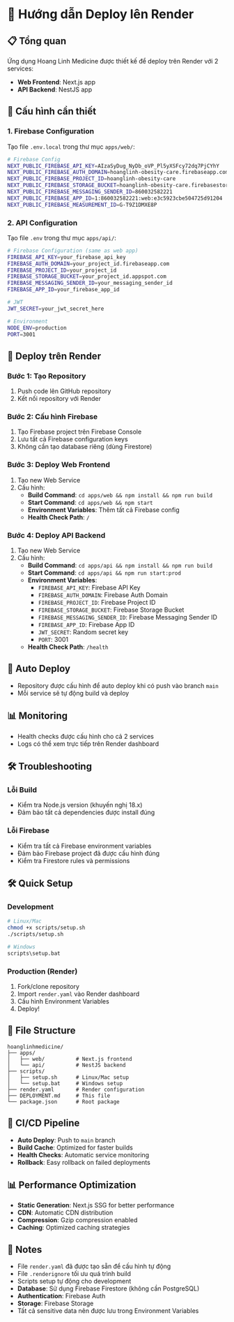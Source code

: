 # 🚀 Hướng dẫn Deploy lên Render

## 📋 Tổng quan
Ứng dụng Hoang Linh Medicine được thiết kế để deploy trên Render với 2 services:
- **Web Frontend**: Next.js app
- **API Backend**: NestJS app

## 🔧 Cấu hình cần thiết

### 1. Firebase Configuration
Tạo file `.env.local` trong thư mục `apps/web/`:

```bash
# Firebase Config
NEXT_PUBLIC_FIREBASE_API_KEY=AIzaSyDug_NyDb_oVP_Pl5yXSFcy72dq7PjCYhY
NEXT_PUBLIC_FIREBASE_AUTH_DOMAIN=hoanglinh-obesity-care.firebaseapp.com
NEXT_PUBLIC_FIREBASE_PROJECT_ID=hoanglinh-obesity-care
NEXT_PUBLIC_FIREBASE_STORAGE_BUCKET=hoanglinh-obesity-care.firebasestorage.app
NEXT_PUBLIC_FIREBASE_MESSAGING_SENDER_ID=860032582221
NEXT_PUBLIC_FIREBASE_APP_ID=1:860032582221:web:e3c5923cbe504725d91204
NEXT_PUBLIC_FIREBASE_MEASUREMENT_ID=G-T9Z1DMXE8P
```

### 2. API Configuration
Tạo file `.env` trong thư mục `apps/api/`:

```bash
# Firebase Configuration (same as web app)
FIREBASE_API_KEY=your_firebase_api_key
FIREBASE_AUTH_DOMAIN=your_project_id.firebaseapp.com
FIREBASE_PROJECT_ID=your_project_id
FIREBASE_STORAGE_BUCKET=your_project_id.appspot.com
FIREBASE_MESSAGING_SENDER_ID=your_messaging_sender_id
FIREBASE_APP_ID=your_firebase_app_id

# JWT
JWT_SECRET=your_jwt_secret_here

# Environment
NODE_ENV=production
PORT=3001
```

## 🚀 Deploy trên Render

### Bước 1: Tạo Repository
1. Push code lên GitHub repository
2. Kết nối repository với Render

### Bước 2: Cấu hình Firebase
1. Tạo Firebase project trên Firebase Console
2. Lưu tất cả Firebase configuration keys
3. Không cần tạo database riêng (dùng Firestore)

### Bước 3: Deploy Web Frontend
1. Tạo new Web Service
2. Cấu hình:
   - **Build Command**: `cd apps/web && npm install && npm run build`
   - **Start Command**: `cd apps/web && npm start`
   - **Environment Variables**: Thêm tất cả Firebase config
   - **Health Check Path**: `/`

### Bước 4: Deploy API Backend
1. Tạo new Web Service
2. Cấu hình:
   - **Build Command**: `cd apps/api && npm install && npm run build`
   - **Start Command**: `cd apps/api && npm run start:prod`
   - **Environment Variables**: 
     - `FIREBASE_API_KEY`: Firebase API Key
     - `FIREBASE_AUTH_DOMAIN`: Firebase Auth Domain
     - `FIREBASE_PROJECT_ID`: Firebase Project ID
     - `FIREBASE_STORAGE_BUCKET`: Firebase Storage Bucket
     - `FIREBASE_MESSAGING_SENDER_ID`: Firebase Messaging Sender ID
     - `FIREBASE_APP_ID`: Firebase App ID
     - `JWT_SECRET`: Random secret key
     - `PORT`: 3001
   - **Health Check Path**: `/health`

## 🔄 Auto Deploy
- Repository được cấu hình để auto deploy khi có push vào branch `main`
- Mỗi service sẽ tự động build và deploy

## 📊 Monitoring
- Health checks được cấu hình cho cả 2 services
- Logs có thể xem trực tiếp trên Render dashboard

## 🛠️ Troubleshooting

### Lỗi Build
- Kiểm tra Node.js version (khuyến nghị 18.x)
- Đảm bảo tất cả dependencies được install đúng

### Lỗi Firebase
- Kiểm tra tất cả Firebase environment variables
- Đảm bảo Firebase project đã được cấu hình đúng
- Kiểm tra Firestore rules và permissions

## 🛠️ Quick Setup

### Development
```bash
# Linux/Mac
chmod +x scripts/setup.sh
./scripts/setup.sh

# Windows
scripts\setup.bat
```

### Production (Render)
1. Fork/clone repository
2. Import `render.yaml` vào Render dashboard
3. Cấu hình Environment Variables
4. Deploy!

## 📁 File Structure
```
hoanglinhmedicine/
├── apps/
│   ├── web/          # Next.js frontend
│   └── api/          # NestJS backend
├── scripts/
│   ├── setup.sh      # Linux/Mac setup
│   └── setup.bat     # Windows setup
├── render.yaml       # Render configuration
├── DEPLOYMENT.md     # This file
└── package.json      # Root package
```

## 🔄 CI/CD Pipeline
- **Auto Deploy**: Push to `main` branch
- **Build Cache**: Optimized for faster builds
- **Health Checks**: Automatic service monitoring
- **Rollback**: Easy rollback on failed deployments

## 📊 Performance Optimization
- **Static Generation**: Next.js SSG for better performance
- **CDN**: Automatic CDN distribution
- **Compression**: Gzip compression enabled
- **Caching**: Optimized caching strategies

## 📝 Notes
- File `render.yaml` đã được tạo sẵn để cấu hình tự động
- File `.renderignore` tối ưu quá trình build
- Scripts setup tự động cho development
- **Database**: Sử dụng Firebase Firestore (không cần PostgreSQL)
- **Authentication**: Firebase Auth
- **Storage**: Firebase Storage
- Tất cả sensitive data nên được lưu trong Environment Variables